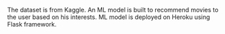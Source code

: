 The dataset is from Kaggle. An ML model is built to recommend movies to the user based on his interests. 
ML model is deployed on Heroku using Flask framework.  
